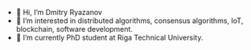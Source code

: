 - 👋 Hi, I’m Dmitry Ryazanov
- 👀 I’m interested in distributed algorithms, consensus algorithms, IoT, blockchain, software development.
- 🌱 I’m currently PhD student at Riga Technical University.

